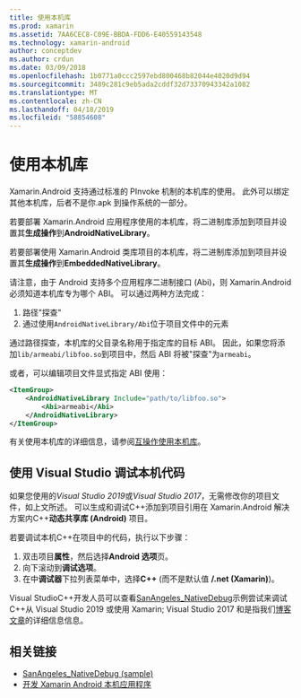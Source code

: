 ```yaml
---
title: 使用本机库
ms.prod: xamarin
ms.assetid: 7AA6CEC8-C09E-BBDA-FDD6-E40559143548
ms.technology: xamarin-android
author: conceptdev
ms.author: crdun
ms.date: 03/09/2018
ms.openlocfilehash: 1b0771a0ccc2597ebd800468b82044e4020d9d94
ms.sourcegitcommit: 3489c281c9eb5ada2cddf32d73370943342a1082
ms.translationtype: MT
ms.contentlocale: zh-CN
ms.lasthandoff: 04/18/2019
ms.locfileid: "58854608"
---
```

# <a name="using-native-libraries"></a>使用本机库

Xamarin.Android 支持通过标准的 PInvoke 机制的本机库的使用。 此外可以绑定其他本机库，后者不是你.apk 到操作系统的一部分。

若要部署 Xamarin.Android 应用程序使用的本机库，将二进制库添加到项目并设置其**生成操作**到**AndroidNativeLibrary**。

若要部署使用 Xamarin.Android 类库项目的本机库，将二进制库添加到项目并设置其**生成操作**到**EmbeddedNativeLibrary**。

请注意，由于 Android 支持多个应用程序二进制接口 (Abi)，则 Xamarin.Android 必须知道本机库专为哪个 ABI。
可以通过两种方法完成：

1.  路径"探查"
1.  通过使用`AndroidNativeLibrary/Abi`位于项目文件中的元素


通过路径探查，本机库的父目录名称用于指定库的目标 ABI。 因此，如果您将添加`lib/armeabi/libfoo.so`到项目中，然后 ABI 将被"探查"为`armeabi`。

或者，可以编辑项目文件显式指定 ABI 使用：

```xml
<ItemGroup>
    <AndroidNativeLibrary Include="path/to/libfoo.so">
        <Abi>armeabi</Abi>
    </AndroidNativeLibrary>
</ItemGroup>
```

有关使用本机库的详细信息，请参阅[互操作使用本机库](https://www.mono-project.com/docs/advanced/pinvoke/)。

## <a name="debugging-native-code-with-visual-studio"></a>使用 Visual Studio 调试本机代码

如果您使用的*Visual Studio 2019*或*Visual Studio 2017*，无需修改你的项目文件，如上文所述。
可以生成和调试C++添加到项目引用在 Xamarin.Android 解决方案内C++**动态共享库 (Android)** 项目。

若要调试本机C++在项目中的代码，执行以下步骤：

1. 双击项目**属性**，然后选择**Android 选项**页。
2. 向下滚动到**调试选项**。
3. 在中**调试器**下拉列表菜单中，选择**C++** (而不是默认值 **/.net (Xamarin)**)。

Visual StudioC++开发人员可以查看[SanAngeles_NativeDebug](https://developer.xamarin.com/samples/monodroid/SanAngeles_NDK/)示例尝试来调试C++从 Visual Studio 2019 或使用 Xamarin; Visual Studio 2017 和是指我们[博客文章](https://blog.xamarin.com/build-and-debug-c-libraries-in-xamarin-android-apps-with-visual-studio-2015/)的详细信息信息。



## <a name="related-links"></a>相关链接

- [SanAngeles_NativeDebug (sample)](https://developer.xamarin.com/samples/monodroid/SanAngeles_NDK/)
- [开发 Xamarin Android 本机应用程序](https://blogs.msdn.microsoft.com/vcblog/2015/02/23/developing-xamarin-android-native-applications/)
